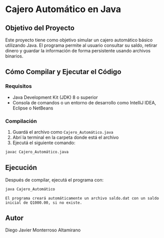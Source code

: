 # Cajero Automático en Java

##  Objetivo del Proyecto

Este proyecto tiene como objetivo simular un cajero automático básico utilizando Java. El programa permite al usuario consultar su saldo, retirar dinero y guardar la información de forma persistente usando archivos binarios.

##  Cómo Compilar y Ejecutar el Código

###  Requisitos

- Java Development Kit (JDK) 8 o superior
- Consola de comandos o un entorno de desarrollo como IntelliJ IDEA, Eclipse o NetBeans

###  Compilación

1. Guardá el archivo como `Cajero_Automático.java`
2. Abrí la terminal en la carpeta donde está el archivo
3. Ejecutá el siguiente comando:
```bash
javac Cajero_Automático.java
```

## Ejecución
Después de compilar, ejecutá el programa con:
```bash
java Cajero_Automático
```
`El programa creará automáticamente un archivo saldo.dat con un saldo inicial de Q1000.00, si no existe.`

## Autor
Diego Javier Monterroso Altamirano
